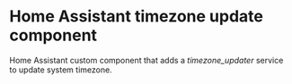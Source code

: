 # Home Assistant timezone update component
Home Assistant custom component that adds a *timezone_updater* service to update system timezone.
